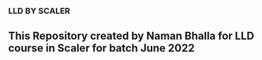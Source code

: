 ### LLD BY SCALER
## This Repository created by Naman Bhalla for LLD course in Scaler for batch June 2022
